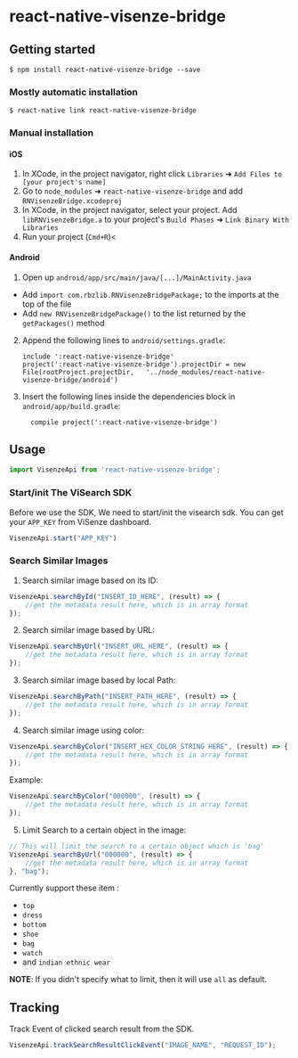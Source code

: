 
# react-native-visenze-bridge

## Getting started

`$ npm install react-native-visenze-bridge --save`

### Mostly automatic installation

`$ react-native link react-native-visenze-bridge`

### Manual installation


#### iOS

1. In XCode, in the project navigator, right click `Libraries` ➜ `Add Files to [your project's name]`
2. Go to `node_modules` ➜ `react-native-visenze-bridge` and add `RNVisenzeBridge.xcodeproj`
3. In XCode, in the project navigator, select your project. Add `libRNVisenzeBridge.a` to your project's `Build Phases` ➜ `Link Binary With Libraries`
4. Run your project (`Cmd+R`)<

#### Android

1. Open up `android/app/src/main/java/[...]/MainActivity.java`
  - Add `import com.rbzlib.RNVisenzeBridgePackage;` to the imports at the top of the file
  - Add `new RNVisenzeBridgePackage()` to the list returned by the `getPackages()` method
2. Append the following lines to `android/settings.gradle`:
  	```
  	include ':react-native-visenze-bridge'
  	project(':react-native-visenze-bridge').projectDir = new File(rootProject.projectDir, 	'../node_modules/react-native-visenze-bridge/android')
  	```
3. Insert the following lines inside the dependencies block in `android/app/build.gradle`:
  	```
      compile project(':react-native-visenze-bridge')
  	```


## Usage
```javascript
import VisenzeApi from 'react-native-visenze-bridge';
```

### Start/init The ViSearch SDK
Before we use the SDK, We need to start/init the visearch sdk. You can get your `APP_KEY` from ViSenze dashboard.
```javascript
VisenzeApi.start("APP_KEY")
```

### Search Similar Images
1. Search similar image based on its ID:
```javascript
VisenzeApi.searchById("INSERT_ID_HERE", (result) => {
    //get the metadata result here, which is in array format
});
```

2. Search similar image based by URL:
```javascript
VisenzeApi.searchByUrl("INSERT_URL_HERE", (result) => {
    //get the metadata result here, which is in array format
});
```

3. Search similar image based by local Path:
```javascript
VisenzeApi.searchByPath("INSERT_PATH_HERE", (result) => {
    //get the metadata result here, which is in array format
});
```

4. Search similar image using color:
```javascript
VisenzeApi.searchByColor("INSERT_HEX_COLOR_STRING HERE", (result) => {
    //get the metadata result here, which is in array format
});
```
Example:
```javascript
VisenzeApi.searchByColor("000000", (result) => {
    //get the metadata result here, which is in array format
});
```

5. Limit Search to a certain object in the image:
```javascript
// This will limit the search to a certain object which is 'bag'
VisenzeApi.searchByUrl("000000", (result) => {
    //get the metadata result here, which is in array format
}, "bag");
```
Currently support these item : 
- `top`
- `dress` 
- `bottom`
- `shoe`
- `bag`
- `watch` 
- and `indian ethnic wear`

**NOTE**: If you didn't specify what to limit, then it will use `all` as default.


## Tracking
Track Event of clicked search result from the SDK.
```javascript
VisenzeApi.trackSearchResultClickEvent("IMAGE_NAME", "REQUEST_ID");
```